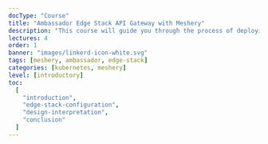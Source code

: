 ```yaml
---
docType: "Course"
title: "Ambassador Edge Stack API Gateway with Meshery"
description: "This course will guide you through the process of deploying and visualizing Edge Stack components with Meshery. You will learn how to install and configure the Ambassador API Gateway and explore its integration with Meshery. Additionally, you will gain hands-on experience with two popular service meshes, Istio and Linkerd. By the end of this course, you will have a solid understanding of Edge Stack deployment and be able to leverage Meshery for managing your API gateway and service mesh configurations."
lectures: 4
order: 1
banner: "images/linkerd-icon-white.svg"
tags: [meshery, ambassador, edge-stack]
categories: [kubernetes, meshery]
level: [introductory]
toc:
  [
    "introduction",
    "edge-stack-configuration",
    "design-interpretation",
    "conclusion"
  ]
---
```

